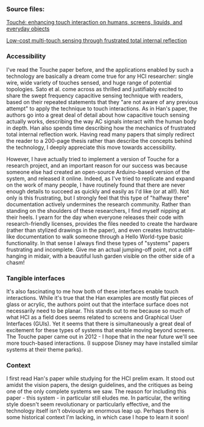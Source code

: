 ### Source files:
[Touché: enhancing touch interaction on humans, screens, liquids, and everyday objects](http://dl.acm.org/citation.cfm?doid=2207676.2207743)

[Low-cost multi-touch sensing through frustrated total internal reflection](http://dl.acm.org/citation.cfm?doid=1095034.1095054)

### Accessibility
I've read the Touche paper before, and the applications enabled by such a technology are basically a dream come true for any HCI researcher: single wire, wide variety of touches sensed, and huge range of potential topologies. Sato et al. come across as thrilled and justifiably excited to share the swept frequency capacitive sensing technique with readers, based on their repeated statements that they "are not aware of any previous attempt" to apply the technique to touch interactions. As in Han's paper, the authors go into a great deal of detail about how capacitive touch sensing actually works, describing the way AC signals interact with the human body in depth. Han also spends time describing how the mechanics of frustrated total internal reflection work. Having read many papers that simply redirect the reader to a 200-page thesis rather than describe the concepts behind the technology, I deeply appreciate this move towards accessibility. 

However, I have actually tried to implement a version of Touche for a research project, and an important reason for our success was because someone else had created an open-source Arduino-based version of the system, and released it online. Indeed, as I've tried to replicate and expand on the work of many people, I have routinely found that there are never enough details to succeed as quickly and easily as I'd like (or at all!). Not only is this frustrating, but I strongly feel that this type of "halfway there" documentation actively undermines the research community. Rather than standing on the shoulders of these researchers, I find myself nipping at their heels. I yearn for the day when everyone releases their code with research-friendly licenses, provides the files needed to create the hardware (rather than stylized drawings in the paper), and even creates Instructable-like documentation to walk someone through a Hello World-type basic functionality. In that sense I always find these types of "systems" papers frustrating and incomplete. Give me an actual jumping-off point, not a cliff hanging in midair, with a beautiful lush garden visible on the other side of a chasm!

### Tangible interfaces
It's also fascinating to me how both of these interfaces enable touch interactions. While it's true that the Han examples are mostly flat pieces of glass or acrylic, the authors point out that the interface surface does not necessarily need to be planar. This stands out to me because so much of what HCI as a field does seems related to screens and Graphical User Interfaces (GUIs). Yet it seems that there is simultaneously a great deal of excitement for these types of systems that enable moving beyond screens. The Touche paper came out in 2012 - I hope that in the near future we'll see more touch-based interactions. (I suppose Disney may have installed similar systems at their theme parks).

### Context
I first read Han's paper while studying for the HCI prelim exam. It stood out amidst the vision papers, the design guidelines, and the critiques as being one of the only complete systems we saw. The reason for including this paper - this system - in particular still eludes me. In particular, the writing style doesn't seem revolutionary or particularly effective, and the technology itself isn't obviously an enormous leap up. Perhaps there is some historical context I'm lacking, in which case I hope to learn it soon!
